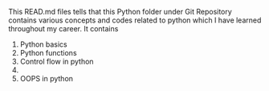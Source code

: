 This READ.md files tells that this Python folder under Git Repository contains various concepts and codes related to python which I have learned throughout my career.
It contains
1. Python basics
2. Python functions
3. Control flow in python
4. 
5. OOPS in python